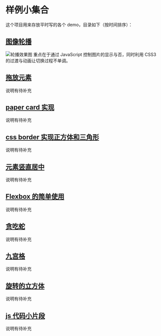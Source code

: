 # 样例小集合

这个项目用来存放平时写的各个 demo，目录如下（按时间排序）：

## [图像轮播](img-slide/)
![轮播效果图](http://ww3.sinaimg.cn/large/006y8lVajw1fam3a7whpog30sa0aj4qz.gif)
重点在于通过 JavaScript 控制图片的显示与否，同时利用 CSS3 的过渡与动画让切换过程不单调。

## [拖放元素](drag-drop/)
说明有待补充

## [paper card 实现](paper-like-cards/)
说明有待补充

## [css border 实现正方体和三角形](triangle-by-border/)
说明有待补充

## [元素竖直居中](center-elem/)
说明有待补充

## [Flexbox 的简单使用](flex-box/)
说明有待补充

## [贪吃蛇](snake/)
说明有待补充

## [九宫格](grid-3by3/)
说明有待补充

## [旋转的立方体](rotate-cube/)
说明有待补充

## [js 代码小片段](js-snippets/)
说明有待补充

